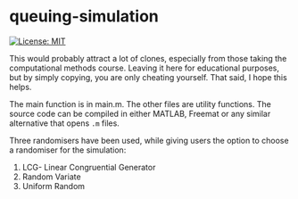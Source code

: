 # queuing-simulation
[![License: MIT](https://img.shields.io/badge/License-MIT-yellow.svg)](https://opensource.org/licenses/MIT)

This would probably attract a lot of clones, especially from those taking the computational methods course. Leaving it here for educational purposes,
but by simply copying, you are only cheating yourself.
That said, I hope this helps.

The main function is in main.m. The other files are utility functions. The source code can be compiled in either MATLAB, Freemat or any similar alternative that opens `.m` files. 

Three randomisers have been used, while giving users the option to choose a randomiser for the simulation:
1) LCG- Linear Congruential Generator
2) Random Variate
3) Uniform Random
